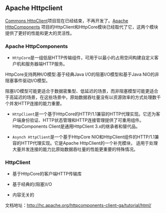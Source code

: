 ## Apache Httpclient

[Commons HttpClient](http://hc.apache.org/httpclient-3.x/userguide.html)项目现在已经结束，不再开发了。[Apache HttpComponents](http://hc.apache.org/)
项目的HttpClient和HttpCore模块已经取代了它，这两个模块提供了更好的性能和更大的灵活性。

### Apache HttpComponents

- `HttpCore`是一组低层HTTP传输组件，可用于以最小的占用空间构建自定义客户机和服务器端HTTP服务。

HttpCore支持两种I/O模型:基于经典Java I/O的阻塞I/O模型和基于Java NIO的非阻塞事件驱动I/O模型。

阻塞I/O模型可能更适合于数据密集型、低延迟的场景，而非阻塞模型可能更适合于高延迟的场景，在这些场景中，原始数据吞吐量没有以资源效率的方式处理数千个并发HTTP连接的能力重要。

- `HttpClient`是一个基于HttpCore的HTTP/1.1兼容的HTTP代理实现。它还为客户端身份验证、HTTP状态管理和HTTP连接管理提供了可重用组件。
HttpComponents Client是通用HttpClient 3.x的继承者和替代品。

- `Asynch HttpClient`是一个基于HttpCore NIO和HttpClient组件的HTTP/1.1兼容的HTTP代理实现。它是Apache HttpClient的一个补充模块，
适用于处理大量并发连接的能力比原始数据吞吐量的性能更重要的特殊情况。

### HttpClient 

- 基于HttpCore的客户端HTTP传输库

- 基于经典的(阻塞)I/O

- 内容无关的

文档地址：http://hc.apache.org/httpcomponents-client-ga/tutorial/html/
